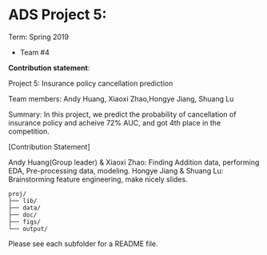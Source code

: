 # ADS Project 5: 

Term: Spring 2019

+ Team #4
	
**Contribution statement**: 

Project 5: Insurance policy cancellation prediction

Team members: Andy Huang, Xiaoxi Zhao,Hongye Jiang, Shuang Lu

Summary: In this project, we predict the probability of cancellation of insurance policy and acheive 72% AUC, and got 4th place in the competition.

[Contribution Statement]

Andy Huang(Group leader) & Xiaoxi Zhao: Finding Addition data, performing EDA, Pre-processing data, modeling. Hongye Jiang & Shuang Lu: Brainstorming feature engineering, make nicely slides.

```
proj/
├── lib/
├── data/
├── doc/
├── figs/
└── output/
```

Please see each subfolder for a README file.
